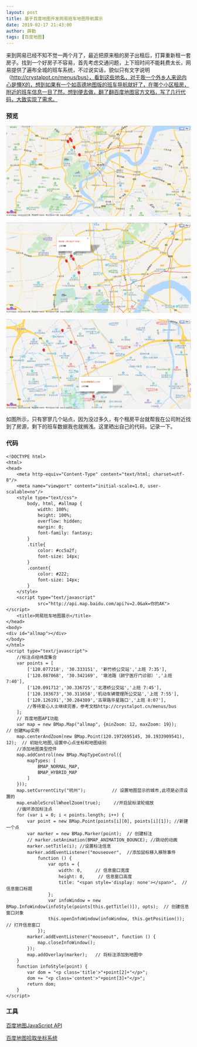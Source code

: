 ```yaml
---
layout: post
title: 基于百度地图开发网易班车地图导航展示
date: 2019-02-17 21:43:00
author: 薛勤
tags: [百度地图]
---
```

来到网易已经不知不觉一两个月了，最近把原来租的房子出租后，打算重新租一套房子。找到一个好房子不容易，首先考虑交通问题，上下班时间不能耗费太长，网易提供了遍布全城的班车系统，不过说实话，貌似只有文字说明（http://crystalpot.cn/menus/bus），看到这些地名，对于我一个外乡人来说内心是懵X的，想到如果有一个如高德地图版的班车导航就好了，在哪个小区租房，附近的班车信息一目了然，想到便去做，翻了翻百度地图官方文档，写了几行代码，大致实现了需求。

### 预览

![](./20190217基于百度地图开发网易班车地图导航展示/1136672-20190217214231907-588450126.png)

![](./20190217基于百度地图开发网易班车地图导航展示/1136672-20190217214239683-514160361.png)

![](./20190217基于百度地图开发网易班车地图导航展示/1136672-20190217214247697-654361917.png)


如图所示，只有寥寥几个站点，因为没过多久，有个租房平台就帮我在公司附近找到了房源，剩下的班车数据我也就搁浅。这里晒出自己的代码，记录一下。

### 代码

```
<!DOCTYPE html>
<html>
<head>
    <meta http-equiv="Content-Type" content="text/html; charset=utf-8"/>
    <meta name="viewport" content="initial-scale=1.0, user-scalable=no"/>
    <style type="text/css">
        body, html, #allmap {
            width: 100%;
            height: 100%;
            overflow: hidden;
            margin: 0;
            font-family: fantasy;
        }
        .title{
            color: #cc5a2f;
            font-size: 14px;
        }
        .content{
            color: #222;
            font-size: 14px;
        }
    </style>
    <script type="text/javascript"
            src="http://api.map.baidu.com/api?v=2.0&ak=你的AK"></script>
    <title>网易班车地图展示</title>
</head>
<body>
<div id="allmap"></div>
</body>
</html>
<script type="text/javascript">
    //标注点经纬度集合
    var points = [
        ['120.077218', '30.333151', '新竹桥公交站','上班 7:35'],
        ['120.087068', '30.342169', '墩池路（颜宁医疗门诊部）','上班 7:40'],
        ['120.091712','30.336725','北港桥公交站','上班 7:45'],
        ['120.103673','30.311658','机动车辆管理所公交站','上班 7:55'],
        ['120.126191','30.284389','古翠路华星路口','上班 8:07'],
        //等待爱心人士继续完善，参考文档http://crystalpot.cn/menus/bus
    ];
    // 百度地图API功能
    var map = new BMap.Map("allmap", {minZoom: 12, maxZoom: 19});    // 创建Map实例
    map.centerAndZoom(new BMap.Point(120.1972695145, 30.1933909541), 12);  // 初始化地图,设置中心点坐标和地图级别
    //添加地图类型控件
    map.addControl(new BMap.MapTypeControl({
        mapTypes: [
            BMAP_NORMAL_MAP,
            BMAP_HYBRID_MAP
        ]
    }));
    map.setCurrentCity("杭州");          // 设置地图显示的城市,此项是必须设置的
    map.enableScrollWheelZoom(true);     //开启鼠标滚轮缩放
    //循环添加标注点
    for (var i = 0; i < points.length; i++) {
        var point = new BMap.Point(points[i][0], points[i][1]); //新建一个点
        var marker = new BMap.Marker(point);  // 创建标注
        // marker.setAnimation(BMAP_ANIMATION_BOUNCE); //跳动的动画
        marker.setTitle(i); //设置标注信息
        marker.addEventListener("mouseover",  //添加鼠标移入移除事件
            function () {
                var opts = {
                    width: 0,     // 信息窗口宽度
                    height: 0,     // 信息窗口高度
                    title: "<span style='display: none'></span>",  // 信息窗口标题
                };
                var infoWindow = new BMap.InfoWindow(infoStyle(points[this.getTitle()]), opts);  // 创建信息窗口对象
                this.openInfoWindow(infoWindow, this.getPosition());      // 打开信息窗口
            });
        marker.addEventListener("mouseout", function () {
            map.closeInfoWindow();
        });
        map.addOverlay(marker);   // 将标注添加到地图中
    }
    function infoStyle(point) {
        var dom = "<p class='title'>"+point[2]+"</p>";
        dom += "<p class='content'>"+point[3]+"</p>";
        return dom;
    }
</script>
```

### 工具

[百度地图JavaScript API ](http://lbsyun.baidu.com/index.php?title=jspopular)

[百度地图拾取坐标系统](http://api.map.baidu.com/lbsapi/getpoint/index.html)

